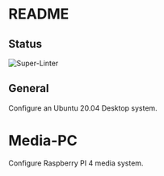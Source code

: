 # README

## Status

![Super-Linter](https://github.com/bondms/CppDemos/workflows/Super-Linter/badge.svg)

## General
Configure an Ubuntu 20.04 Desktop system.

# Media-PC
Configure Raspberry PI 4 media system.

